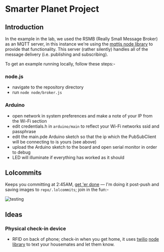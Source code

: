 # Smarter Planet Project

## Introduction

In the example in the lab, we used the RSMB (Really Small Message Broker) as an MQTT server, in this instance we're using the [mqttjs node library](https://github.com/adamvr/MQTT.js/) to provide that functionality. This server (rather silently) handles all of the message delivery (i.e. publishing and subscribing).

To get an example running locally, follow these steps:-

### node.js
- navigate to the repository directory
- run `node node/broker.js`

### Arduino
- open network in system preferences and make a note of your IP from the Wi-Fi section
- edit credentials.h in `arduino/main` to reflect your Wi-Fi networks ssid and passphrase
- edit the main.pde Arduino sketch so that the ip which the PubSubClient will be connecting to is yours (see above)
- upload the Arduino sketch to the board and open serial monitor in order to debug
- LED will illuminate if everything has worked as it should

## Lolcommits

Keeps you committing at 2:45AM, [get 'er done](https://github.com/mroth/lolcommits) — I'm doing it post-push and saving images to `repo/.lolcommits`; join in the fun:-

![testing](http://f.cl.ly/items/2u413w13372i0a123i0Y/8a340645db9.jpg)

## Ideas

### Physical check-in device
- RFID on back of phone; check-in when you get home, it uses [twilio](http://twilio.com) [node library](https://github.com/sjwalter/node-twilio) to text your housemates and let them know.